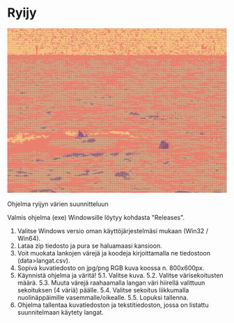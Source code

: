 # Ryijy

![alt text](https://github.com/trainio/ryijy/blob/master/ryijy-2020-4-20-16-16-0.png)


Ohjelma ryijyn värien suunnitteluun


Valmis ohjelma (exe) Windowsille löytyy kohdasta "Releases".

1. Valitse Windows versio oman käyttöjärjestelmäsi mukaan (Win32 / Win64). 
2. Lataa zip tiedosto ja pura se haluamaasi kansioon. 
3. Voit muokata lankojen värejä ja koodeja kirjoittamalla ne tiedostoon (data>langat.csv).
4. Sopiva kuvatiedosto on jpg/png RGB kuva koossa n. 800x600px.
5. Käynnistä ohjelma ja väritä!
  5.1. Valitse kuva.
  5.2. Valitse värisekoitusten määrä.
  5.3. Muuta värejä raahaamalla langan väri hiirellä valittuun sekoituksen (4 väriä) päälle.
  5.4. Valitse sekoitus liikkumalla nuolinäppäimille vasemmalle/oikealle.
  5.5. Lopuksi tallenna.
6. Ohjelma tallentaa kuvatiedoston ja tekstitiedoston, jossa on listattu suunnitelmaan käytety langat.

